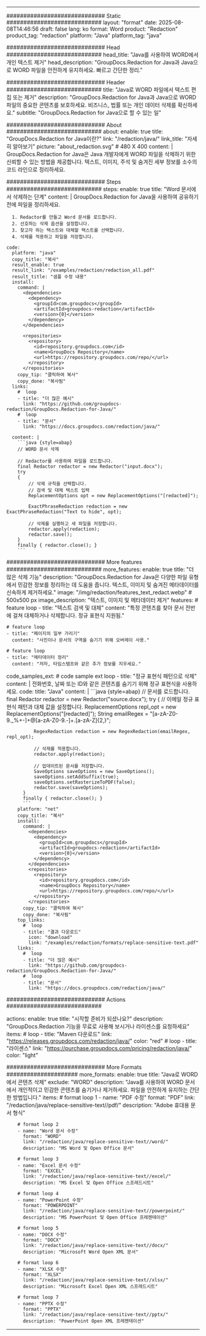 
---
############################# Static ############################
layout: "format"
date:  2025-08-08T14:46:56
draft: false
lang: ko
format: Word
product: "Redaction"
product_tag: "redaction"
platform: "Java"
platform_tag: "java"

############################# Head ############################
head_title: "Java를 사용하여 WORD에서 개인 텍스트 제거"
head_description: "GroupDocs.Redaction for Java과 Java으로 WORD 파일을 안전하게 유지하세요. 빠르고 간단한 정리."

############################# Header ############################
title: "Java로 WORD 파일에서 텍스트 편집 또는 제거" 
description: "GroupDocs.Redaction for Java과 Java으로 WORD 파일의 중요한 콘텐츠를 보호하세요. 비즈니스, 법률 또는 개인 데이터 삭제를 확신하세요."
subtitle: "GroupDocs.Redaction for Java으로 할 수 있는 일" 

############################# About ############################
about:
    enable: true
    title: "GroupDocs.Redaction for Java이란?"
    link: "/redaction/java/"
    link_title: "자세히 알아보기"
    picture: "about_redaction.svg" # 480 X 400
    content: |
       GroupDocs.Redaction for Java은 Java 개발자에게 WORD 파일을 삭제하기 위한 신뢰할 수 있는 방법을 제공합니다. 텍스트, 이미지, 주석 및 숨겨진 세부 정보를 소수의 코드 라인으로 정리하세요.

############################# Steps ############################
steps:
    enable: true
    title: "Word 문서에서 삭제하는 단계"
    content: |
      GroupDocs.Redaction for Java을 사용하여 공유하기 전에 파일을 정리하세요.
      
      1. Redactor를 만들고 Word 문서를 로드합니다.
      2. 선호하는 삭제 옵션을 설정합니다.
      3. 찾고자 하는 텍스트와 대체할 텍스트를 선택합니다.
      4. 삭제를 적용하고 파일을 저장합니다.
   
    code:
      platform: "java"
      copy_title: "복사"
      result_enable: true
      result_link: "/examples/redaction/redaction_all.pdf"
      result_title: "샘플 수정 내용"
      install:
        command: |
          <dependencies>
            <dependency>
              <groupId>com.groupdocs</groupId>
              <artifactId>groupdocs-redaction</artifactId>
              <version>{0}</version>
            </dependency>
          </dependencies>

          <repositories>
            <repository>
              <id>repository.groupdocs.com</id>
              <name>GroupDocs Repository</name>
              <url>https://repository.groupdocs.com/repo/</url>
            </repository>
          </repositories>
        copy_tip: "클릭하여 복사"
        copy_done: "복사됨"
      links:
        #  loop
        - title: "더 많은 예시"
          link: "https://github.com/groupdocs-redaction/GroupDocs.Redaction-for-Java/"
        #  loop
        - title: "문서"
          link: "https://docs.groupdocs.com/redaction/java/"
          
      content: |
        ```java {style=abap}
        // WORD 문서 삭제

        // Redactor를 사용하여 파일을 로드합니다.
        final Redactor redactor = new Redactor("input.docx");
        try
        {
            // 삭제 규칙을 선택합니다.
            // 검색 및 대체 텍스트 입력
            ReplacementOptions opt = new ReplacementOptions("[redacted]");
            
            ExactPhraseRedaction redaction = new ExactPhraseRedaction("Text to hide", opt);

            // 삭제를 실행하고 새 파일을 저장합니다.
            redactor.apply(redaction);
            redactor.save();
        }
        finally { redactor.close(); }
        ```            


############################# More features ############################
more_features:
  enable: true
  title: "더 많은 삭제 기능"
  description: "GroupDocs.Redaction for Java은 다양한 파일 유형에서 민감한 정보를 정리하는 데 도움을 줍니다. 텍스트, 이미지 및 숨겨진 메타데이터를 신속하게 제거하세요."
  image: "/img/redaction/features_text_redact.webp" # 500x500 px
  image_description: "텍스트, 이미지 및 메타데이터 제거"
  features:
    # feature loop
    - title: "텍스트 검색 및 대체"
      content: "특정 콘텐츠를 찾아 문서 전반에 걸쳐 대체하거나 삭제합니다. 정규 표현식 지원됨."

    # feature loop
    - title: "페이지의 일부 가리기"
      content: "사진이나 문서의 구역을 숨기기 위해 오버레이 사용."

    # feature loop
    - title: "메타데이터 정리"
      content: "저자, 타임스탬프와 같은 추가 정보를 지우세요."
      
  code_samples_ext:
    # code sample ext loop
    - title: "정규 표현식 패턴으로 삭제"
      content: |
        전화번호, 날짜 또는 ID와 같은 콘텐츠를 숨기기 위해 정규 표현식을 사용하세요.
      code:
        title: "Java"
        content: |
          ```java {style=abap}
          //  문서를 로드합니다.
          final Redactor redactor = new Redactor("source.docx");
          try
          {
              // 이메일 정규 표현식 패턴과 대체 값을 설정합니다.
              ReplacementOptions repl_opt = new ReplacementOptions("[redacted]");
              String emailRegex = "[a-zA-Z0-9._%+-]+@[a-zA-Z0-9.-]+\.[a-zA-Z]{2,}";

              RegexRedaction redaction = new RegexRedaction(emailRegex, repl_opt);
              
              // 삭제를 적용합니다.
              redactor.apply(redaction);

              // 업데이트된 문서를 저장합니다.
              SaveOptions saveOptions = new SaveOptions();
              saveOptions.setAddSuffix(true);
              saveOptions.setRasterizeToPDF(false);
              redactor.save(saveOptions);
          }
          finally { redactor.close(); }
          ```
        platform: "net"
        copy_title: "복사"
        install:
          command: |
            <dependencies>
              <dependency>
                <groupId>com.groupdocs</groupId>
                <artifactId>groupdocs-redaction</artifactId>
                <version>{0}</version>
              </dependency>
            </dependencies>
            <repositories>
              <repository>
                <id>repository.groupdocs.com</id>
                <name>GroupDocs Repository</name>
                <url>https://repository.groupdocs.com/repo/</url>
              </repository>
            </repositories>
          copy_tip: "클릭하여 복사"
          copy_done: "복사됨"
        top_links:
          #  loop
          - title: "결과 다운로드"
            icon: "download"
            link: "/examples/redaction/formats/replace-sensitive-text.pdf"
        links:
          #  loop
          - title: "더 많은 예시"
            link: "https://github.com/groupdocs-redaction/GroupDocs.Redaction-for-Java/"
          #  loop
          - title: "문서"
            link: "https://docs.groupdocs.com/redaction/java/"


############################# Actions ############################

actions:
  enable: true
  title: "시작할 준비가 되셨나요?"
  description: "GroupDocs.Redaction 기능을 무료로 사용해 보시거나 라이센스를 요청하세요"
  items:
    #  loop
    - title: "Maven 다운로드"
      link: "https://releases.groupdocs.com/redaction/java/"
      color: "red"
        #  loop
    - title: "라이센스"
      link: "https://purchase.groupdocs.com/pricing/redaction/java/"
      color: "light"


############################# More Formats #####################
more_formats:
    enable: true
    title: "Java로 WORD에서 콘텐츠 삭제"
    exclude: "WORD"
    description: "Java를 사용하여 WORD 문서에서 개인적이고 민감한 콘텐츠를 숨기거나 제거하세요. 파일을 안전하게 유지하는 간단한 방법입니다."
    items: 
        # format loop 1
        - name: "PDF 수정"
          format: "PDF"
          link: "/redaction/java/replace-sensitive-text//pdf/"
          description: "Adobe 휴대용 문서 형식"

        # format loop 2
        - name: "Word 문서 수정"
          format: "WORD"
          link: "/redaction/java/replace-sensitive-text//word/"
          description: "MS Word 및 Open Office 문서"
          
        # format loop 3
        - name: "Excel 문서 수정"
          format: "EXCEL"
          link: "/redaction/java/replace-sensitive-text//excel/"
          description: "MS Excel 및 Open Office 스프레드시트"

        # format loop 4
        - name: "PowerPoint 수정"
          format: "POWERPOINT"
          link: "/redaction/java/replace-sensitive-text//powerpoint/"
          description: "MS PowerPoint 및 Open Office 프레젠테이션"

        # format loop 5
        - name: "DOCX 수정"
          format: "DOCX"
          link: "/redaction/java/replace-sensitive-text//docx/"
          description: "Microsoft Word Open XML 문서"
          
        # format loop 6
        - name: "XLSX 수정"
          format: "XLSX"
          link: "/redaction/java/replace-sensitive-text//xlsx/"
          description: "Microsoft Excel Open XML 스프레드시트"
          
        # format loop 7
        - name: "PPTX 수정"
          format: "PPTX"
          link: "/redaction/java/replace-sensitive-text//pptx/"
          description: "PowerPoint Open XML 프레젠테이션"


---